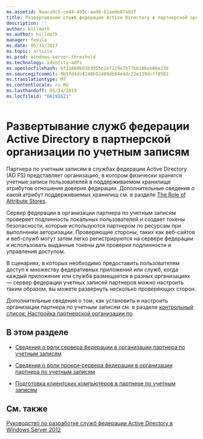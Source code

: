 ```yaml
---
ms.assetid: 9aaca9c5-ce44-495c-aad6-61aede87a83f
title: Развертывание служб федерации Active Directory в партнерской организации по учетным записям
description: ''
author: billmath
ms.author: billmath
manager: femila
ms.date: 05/31/2017
ms.topic: article
ms.prod: windows-server-threshold
ms.technology: identity-adfs
ms.openlocfilehash: bf21860603b3055c2ef2c9e7b77bb106eb06e238
ms.sourcegitcommit: 0b5fd4dc4148b92480db04e4dc22e139dcff8582
ms.translationtype: MT
ms.contentlocale: ru-RU
ms.lasthandoff: 05/24/2019
ms.locfileid: "66191621"
---
```

# <a name="deploying-ad-fs-in-the-account-partner-organization"></a>Развертывание служб федерации Active Directory в партнерской организации по учетным записям

Партнера по учетным записям в службах федерации Active Directory \(AD FS\) представляет организацию, в котором физически хранятся учетные записи пользователей в поддерживаемом хранилище атрибутов отношения доверия федерации. Дополнительные сведения о какой атрибут поддерживаемых хранилищ см. в разделе [The Role of Attribute Stores](../../ad-fs/technical-reference/The-Role-of-Attribute-Stores.md).  
  
Сервер федерации в организации партнера по учетным записям проверяет подлинность локальных пользователей и создает токены безопасности, которые используются партнером по ресурсам при выполнении авторизации. Проверяющие стороны, таких как веб-сайтов и веб-служб могут затем легко регистрируются на сервере федерации и использовать выданные токены для проверки подлинности и управления доступом.  
  
В сценариях, в которых необходимо предоставить пользователям доступ к множеству федеративных приложений или служб, когда каждый приложение или служба размещается в разных организациях — сервер федерации учетных записей партнеров можно настроить таким образом, вы можете развернуть несколько проверяющих сторон.  
  
Дополнительные сведения о том, как установить и настроить организации партнера по учетным записям см. в разделе [контрольный список: Настройка партнерской организации по](../../ad-fs/deployment/Checklist--Configuring-the-Account-Partner-Organization.md).  
  
## <a name="in-this-section"></a>В этом разделе  
  
-   [Сведения о роли сервера федерации в организации партнера по учетным записям](Review-the-Role-of-the-Federation-Server-in-the-Account-Partner.md)  
  
-   [Сведения о роли прокси-сервера федерации в организации партнера по учетным записям](Review-the-Role-of-the-Federation-Server-Proxy-in-the-Account-Partner.md)  
  
-   [Подготовка клиентских компьютеров в партнере по учетным записям](Prepare-Client-Computers-in-the-Account-Partner.md)  
  
## <a name="see-also"></a>См. также
[Руководство по разработке служб федерации Active Directory в Windows Server 2012](AD-FS-Design-Guide-in-Windows-Server-2012.md)
